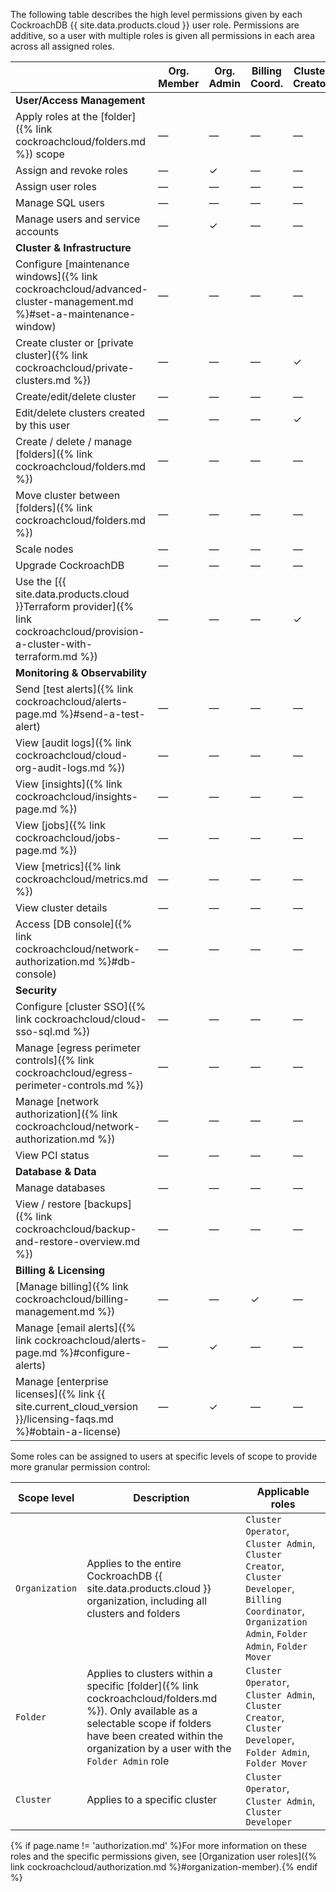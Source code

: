 The following table describes the high level permissions given by each CockroachDB {{ site.data.products.cloud }} user role. Permissions are additive, so a user with multiple roles is given all permissions in each area across all assigned roles.

<div class="roles-table" markdown="1">

|  | Org. Member | Org. Admin | Billing Coord. | Cluster Creator | Cluster Operator | Cluster Admin | Cluster Developer | Folder Admin | Folder Mover |
|---|-------------|-------------|------------------|------------------|-------------------|----------------|--------------------|----------------|----------------|
| **User/Access Management** |  |  |  |  |  |  |  |  |  |
| Apply roles at the [folder]({% link cockroachcloud/folders.md %}) scope | — | — | — | — | — | — | — | ✓ | — |
| Assign and revoke roles | — | ✓ | — | — | — | ✓ | — | — | — |
| Assign user roles | — | — | — | — | — | ✓ | — | — | — |
| Manage SQL users | — | — | — | — | — | ✓ | — | — | — |
| Manage users and service accounts | — | ✓ | — | — | — | ✓ | — | — | — |
| **Cluster & Infrastructure** |  |  |  |  |  |  |  |  |  |
| Configure [maintenance windows]({% link cockroachcloud/advanced-cluster-management.md %}#set-a-maintenance-window) | — | — | — | — | ✓ | ✓ | — | — | — |
| Create cluster or [private cluster]({% link cockroachcloud/private-clusters.md %}) | — | — | — | ✓ | — | — | — | — | — |
| Create/edit/delete cluster | — | — | — | — | — | ✓ | — | — | — |
| Edit/delete clusters created by this user | — | — | — | ✓ | — | — | — | — | — |
| Create / delete / manage [folders]({% link cockroachcloud/folders.md %}) | — | — | — | — | — | — | — | ✓ | — |
| Move cluster between [folders]({% link cockroachcloud/folders.md %}) | — | — | — | — | — | — | — | — | ✓ |
| Scale nodes | — | — | — | — | ✓ | ✓ | — | — | — |
| Upgrade CockroachDB | — | — | — | — | ✓ | ✓ | — | — | — |
| Use the [{{ site.data.products.cloud }}Terraform provider]({% link cockroachcloud/provision-a-cluster-with-terraform.md %}) | — | — | — | ✓ | — | ✓ | — | — | — |
| **Monitoring & Observability** |  |  |  |  |  |  |  |  |  |
| Send [test alerts]({% link cockroachcloud/alerts-page.md %}#send-a-test-alert) | — | — | — | — | ✓ | — | — | — | — |
| View [audit logs]({% link cockroachcloud/cloud-org-audit-logs.md %}) | — | — | — | — | ✓ | — | — | — | — |
| View [insights]({% link cockroachcloud/insights-page.md %}) | — | — | — | — | ✓ | ✓ | — | — | — |
| View [jobs]({% link cockroachcloud/jobs-page.md %}) | — | — | — | — | ✓ | — | — | — | — |
| View [metrics]({% link cockroachcloud/metrics.md %}) | — | — | — | — | ✓ | ✓ | — | — | — |
| View cluster details | — | — | — | — | — | — | ✓ | — | — |
| Access [DB console]({% link cockroachcloud/network-authorization.md %}#db-console) | — | — | — | — | ✓ | ✓ | ✓ | — | — |
| **Security** |  |  |  |  |  |  |  |  |  |
| Configure [cluster SSO]({% link cockroachcloud/cloud-sso-sql.md %}) | — | — | — | — | ✓ | ✓ | — | — | — |
| Manage [egress perimeter controls]({% link cockroachcloud/egress-perimeter-controls.md %}) | — | — | — | — | — | ✓ | — | — | — |
| Manage [network authorization]({% link cockroachcloud/network-authorization.md %}) | — | — | — | — | ✓ | ✓ | — | — | — |
| View PCI status | — | — | — | — | ✓ | ✓ | — | — | — |
| **Database & Data** |  |  |  |  |  |  |  |  |  |
| Manage databases | — | — | — | — | ✓ | ✓ | — | — | — |
| View / restore [backups]({% link cockroachcloud/backup-and-restore-overview.md %}) | — | — | — | — | ✓ | ✓ | — | — | — |
| **Billing & Licensing** |  |  |  |  |  |  |  |  |  |
| [Manage billing]({% link cockroachcloud/billing-management.md %}) | — | — | ✓ | — | — | — | — | — | — |
| Manage [email alerts]({% link cockroachcloud/alerts-page.md %}#configure-alerts) | — | ✓ | — | — | — | — | — | — | — |
| Manage [enterprise licenses]({% link {{ site.current_cloud_version }}/licensing-faqs.md %}#obtain-a-license) | — | ✓ | — | — | — | — | — | — | — |

</div>

Some roles can be assigned to users at specific levels of scope to provide more granular permission control:

| **Scope level** | **Description** | **Applicable roles** |
|---|---|---|
| `Organization` | Applies to the entire CockroachDB {{ site.data.products.cloud }} organization, including all clusters and folders | `Cluster Operator`, `Cluster Admin`, `Cluster Creator`, `Cluster Developer`, `Billing Coordinator`, `Organization Admin`, `Folder Admin`, `Folder Mover` |
| `Folder` | Applies to clusters within a specific [folder]({% link cockroachcloud/folders.md %}). Only available as a selectable scope if folders have been created within the organization by a user with the `Folder Admin` role | `Cluster Operator`, `Cluster Admin`, `Cluster Creator`, `Cluster Developer`, `Folder Admin`, `Folder Mover` |
| `Cluster` | Applies to a specific cluster | `Cluster Operator`, `Cluster Admin`, `Cluster Developer` |

{% if page.name != 'authorization.md' %}For more information on these roles and the specific permissions given, see [Organization user roles]({% link cockroachcloud/authorization.md %}#organization-member).{% endif %}